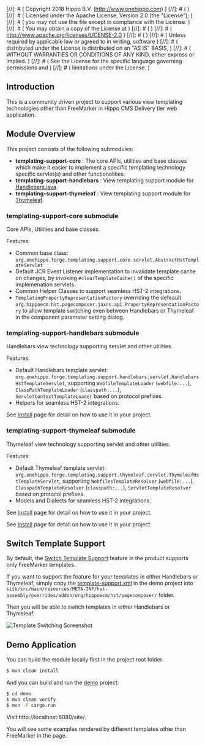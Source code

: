 
[//]: # (  Copyright 2018 Hippo B.V. (http://www.onehippo.com)  )
[//]: # (  )
[//]: # (  Licensed under the Apache License, Version 2.0 (the "License");  )
[//]: # (  you may not use this file except in compliance with the License.  )
[//]: # (  You may obtain a copy of the License at  )
[//]: # (  )
[//]: # (       http://www.apache.org/licenses/LICENSE-2.0  )
[//]: # (  )
[//]: # (  Unless required by applicable law or agreed to in writing, software  )
[//]: # (  distributed under the License is distributed on an "AS IS" BASIS,  )
[//]: # (  WITHOUT WARRANTIES OR CONDITIONS OF ANY KIND, either express or implied.  )
[//]: # (  See the License for the specific language governing permissions and  )
[//]: # (  limitations under the License.  )

## Introduction

This is a community driven project to support various view templating technologies other than FreeMarker in Hippo CMS Delivery tier web application.

## Module Overview

This project consists of the following submodules:

- **templating-support-core** : The core APIs, utilities and base classes which make it easier to implement a specific templating technology specific servlet(s) and other functionalities.
- **templating-support-handlebars** : View templating support module for [Handlebars.java](https://github.com/jknack/handlebars.java).
- **templating-support-thymeleaf** : View templating support module for [Thymeleaf](https://www.thymeleaf.org/).

### **templating-support-core** submodule

Core APIs, Utilities and base classes.

Features:

- Common base class: ```org.onehippo.forge.templating.support.core.servlet.AbstractHstTemplateServlet```
- Default JCR Event Listener implementation to invalidate template cache on changes, by invoking ```#clearTemplateCache()``` of the specific implemenation servlets.
- Common Helper Classes to support seamless HST-2 integrations.
- ```TemplatingPropertyRepresentationFactory``` overriding the defeault ```org.hippoecm.hst.pagecomposer.jaxrs.api.PropertyRepresentationFactory``` to allow template switching
  even between Handlebars or Thymeleaf in the component parameter setting dialog.

### **templating-support-handlebars** submodule

Handlebars view technology supporting servlet and other utilities.

Features:

- Default Handlebars template servlet: ```org.onehippo.forge.templating.support.handlebars.servlet.HandlebarsHstTemplateServlet```,
  supporting ```WebfileTemplateLoader``` (```webfile:...```),
  ```ClassPathTemplateLoader``` (```classpath:...```),
  ```ServletContextTemplateLoader```
  based on protocol prefixes.
- Helpers for seamless HST-2 integrations.

See [Install](handlebars-install.html) page for detail on how to use it in your project.

### **templating-support-thymeleaf** submodule

Thymeleaf view technology supporting servlet and other utilities.

Features:

- Default Thymeleaf template servlet: ```org.onehippo.forge.templating.support.thymeleaf.servlet.ThymeleafHstTemplateServlet```,
  supporting ```WebfilesTemplateResolver``` (```webfile:...```),
  ```ClasspathTemplateResolver``` (```classpath:...```),
  ```ServletTemplateResolver```
  based on protocol prefixes.
- Models and Dialects for seamless HST-2 integrations.

See [Install](handlebars-install.html) page for detail on how to use it in your project.

See [Install](thymeleaf-install.html) page for detail on how to use it in your project.

## Switch Template Support

By default, the [Switch Template Support](https://www.onehippo.org/library/concepts/web-files/switch-template-support.html) feature in the product supports only FreeMarker templates.

If you want to support the feature for your templates in either Handlebars or Thymeleaf,
simply copy the [template-support.xml](https://github.com/onehippo-forge/templating-support/blob/develop/demo/site/src/main/resources/META-INF/hst-assembly/overrides/addon/org/hippoecm/hst/pagecomposer/template-support.xml) in the demo project
into ```site/src/main/resources/META-INF/hst-assembly/overrides/addon/org/hippoecm/hst/pagecomposer/``` folder.

Then you will be able to switch templates in either Handlebars or Thymeleaf:

![Template Switching Screenshot](images/template_switch.png "Template Switching Screenshot")


## Demo Application

You can build the module locally first in the project root folder.

```bash
$ mvn clean install
```

And you can build and run the [demo](demo) project:

```bash
$ cd demo
$ mvn clean verify
$ mvn -P cargo.run
```

Visit http://localhost:8080/site/.

You will see some examples rendered by different templates other than FreeMarker in the page.
